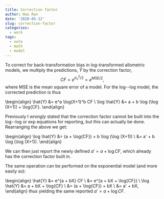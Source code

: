 ```yaml
---
title: Correction factor
author: Hao Ran
date: '2020-05-12'
slug: correction-factor
categories:
  - work
tags:
  - note
  - math
  - model
---
```


To correct for back-transformation bias in log-transformed allometric models, we multiply the predictions, $\hat{Y}$ by the correction factor, $$CF = e^{\sigma^2_v / 2} = e^{\text{MSE}/2}, $$ where MSE is the mean square error of a model. For the log--log model, the corrected prediction is thus

\begin{align}
    \hat{Y} &= e^a \log(X+1)^b CF \\
    \log \hat{Y} &= a + b \log (\log (X+1)) + \log{CF}.
\end{align}

Previously I *wrongly* stated that the correction factor cannot be built into the log--log or exp equations for reporting, but this can actually be done. Rearranging the above we get:

\begin{align}
    \log \hat{Y} &= (a + \log{CF}) + b \log (\log (X+1)) \\
    &= a' + b \log (\log (X+1)).
\end{align}

We can then just report the newly defined $a' = a + \log{CF}$, which already has the correction factor built in.

The same operation can be performed on the exponential model (and more easily so):

\begin{align}
    \hat{Y} &= e^{a + bX} CF \\
    &= e^{a + bX + \log{CF}} \\
    \log \hat{Y} &= a + bX + \log{CF} \\
    &= (a + \log{CF}) + bX \\
    &= a' + bX,
\end{align}
thus yielding the same reported $a' = a + \log{CF}$.